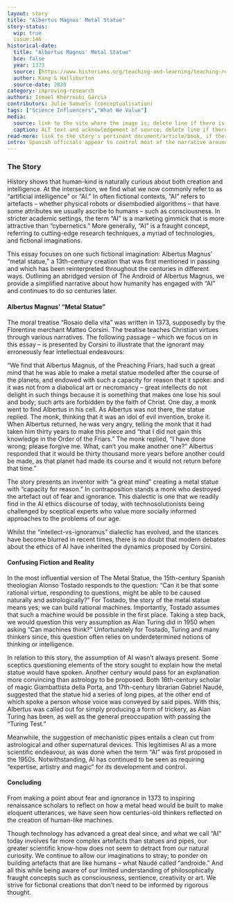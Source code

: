 ```yaml
---
layout: story
title: "Albertus Magnus' Metal Statue"
story-status:
  wip: true
  issue:146
historical-date:
  title: "Albertus Magnus' Metal Statue"
  bce: false
  year: 1373
  source: [https://www.historians.org/teaching-and-learning/teaching-resources-for-historians/teaching-and-learning-in-the-digital-age/the-history-of-the-americas/the-conquest-of-mexico/for-students/what-the-textbooks-have-to-say-about-the-conquest-of-mexico](https://doi.org/10.1093/oso/9780198846666.003.0004)
  author: Kang & Halliburton
  source-date: 2020
category: improving-research
authors: Ismael Kherroubi Garcia
contributors: Julie Samuels (conceptualisation)
tags: ["Science Influencers","What We Value"]
media:
  source: link to the site where the image is; delete line if there is no image
  caption: ALT text and acknowledgement of source; delete line if there is no image
read-more: link to the story's pertinent document/article/book, if there is one; otherwise, delete line
intro: Spanish officials appear to control most of the narrative around their colonisation of Mexico
---
```

### The Story
<!-- Paste the story into this line! Remember the old adage: a line is a paragraph, and a blank line must be placed between paragraphs. -->
History shows that human-kind is naturally curious about both creation and intelligence. 
At the intersection, we find what we now commonly refer to as “artificial intelligence” or “AI.” 
In often fictional contexts, “AI” refers to artefacts – whether physical robots or disembodied algorithms – that have some attributes we usually ascribe to humans – such as consciousness. 
In stricter academic settings, the term “AI” is a marketing gimmick that is more attractive than “cybernetics.” 
More generally, “AI” is a fraught concept, referring to cutting-edge research techniques, a myriad of technologies, and fictional imaginations.

This essay focuses on one such fictional imagination: Albertus Magnus’ “metal statue,” a 13th-century creation that was first mentioned in passing and which has been reinterpreted throughout the centuries in different ways. 
Outlining an abridged version of The Android of Albertus Magnus, we provide a simplified narrative about how humanity has engaged with “AI” and continues to do so centuries later.

#### Albertus Magnus’ “Metal Statue”
The moral treatise “Rosaio della vita” was written in 1373, supposedly by the Florentine merchant Matteo Corsini. 
The treatise teaches Christian virtues through various narratives. 
The following passage – which we focus on in this essay – is presented by Corsini to illustrate that the ignorant may erroneously fear intellectual endeavours:

“We find that Albertus Magnus, of the Preaching Friars, had such a great mind that he was able to make a metal statue modelled after the course of the planets, and endowed with such a capacity for reason that it spoke: and it was not from a diabolical art or necromancy – great intellects do not delight in such things because it is something that makes one lose his soul and body; such arts are forbidden by the faith of Christ. One day, a monk went to find Albertus in his cell. As Albertus was not there, the statue replied. The monk, thinking that it was an idol of evil invention, broke it. When Albertus returned, he was very angry, telling the monk that it had taken him thirty years to make this piece and “that I did not gain this knowledge in the Order of the Friars.” The monk replied, “I have done wrong; please forgive me. What, can’t you make another one?” Albertus responded that it would be thirty thousand more years before another could be made, as that planet had made its course and it would not return before that time.”

The story presents an inventor with “a great mind” creating a metal statue with “capacity for reason.” In contraposition stands a monk who destroyed the artefact out of fear and ignorance. This dialectic is one that we readily find in the AI ethics discourse of today, with technosolutionists being challenged by sceptical experts who value more socially informed approaches to the problems of our age.

Whilst the “intellect-vs-ignoramus” dialectic has evolved, and the stances have become blurred in recent times, there is no doubt that modern debates about the ethics of AI have inherited the dynamics proposed by Corsini.

#### Confusing Fiction and Reality
In the most influential version of The Metal Statue, the 15th-century Spanish theologian Alonso Tostado responds to the question: “Can it be that some rational virtue, responding to questions, might be able to be caused naturally and astrologically?” For Tostado, the story of the metal statue means yes; we can build rational machines. Importantly, Tostado assumes that such a machine would be possible in the first place. Taking a step back, we would question this very assumption as Alan Turing did in 1950 when asking “Can machines think?” Unfortunately for Tostado, Turing and many thinkers since, this question often relies on underdetermined notions of thinking or intelligence.

In relation to this story, the assumption of AI wasn’t always present. Some sceptics questioning elements of the story sought to explain how the metal statue would have spoken. Another century would pass for an explanation more convincing than astrology to be proposed. Both 16th-century scholar of magic Giambattista della Porta, and 17th-century librarian Gabriel Naudé, suggested that the statue hid a series of long pipes, at the other end of which spoke a person whose voice was conveyed by said pipes. With this, Albertus was called out for simply producing a form of trickery, as Alan Turing has been, as well as the general preoccupation with passing the “Turing Test.” 

Meanwhile, the suggestion of mechanistic pipes entails a clean cut from astrological and other supernatural devices. This legitimises AI as a more scientific endeavour, as was done when the term “AI” was first proposed in the 1950s. Notwithstanding, AI has continued to be seen as requiring “expertise, artistry and magic” for its development and control.

#### Concluding
From making a point about fear and ignorance in 1373 to inspiring renaissance scholars to reflect on how a metal head would be built to make eloquent utterances, we have seen how centuries-old thinkers reflected on the creation of human-like machines.

Though technology has advanced a great deal since, and what we call “AI” today involves far more complex artefacts than statues and pipes, our greater scientific know-how does not seem to detract from our natural curiosity. We continue to allow our imaginations to stray; to ponder on building artefacts that are like humans – what Naudé called “androide.” And all this while being aware of our limited understanding of philosophically fraught concepts such as consciousness, sentience, creativity or art. We strive for fictional creations that don’t need to be informed by rigorous thought.
